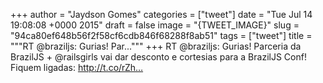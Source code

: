 
+++
author = "Jaydson Gomes"
categories = ["tweet"]
date = "Tue Jul 14 19:08:08 +0000 2015"
draft = false
image = "{TWEET_IMAGE}"
slug = "94ca80ef648b56f2f58cf6cdb846f68288f8ab51"
tags = ["tweet"]
title = """RT @braziljs: Gurias! Par..."""
+++
RT @braziljs: Gurias! Parceria da BrazilJS + @railsgirls vai dar desconto e cortesias para a BrazilJS Conf! Fiquem ligadas: http://t.co/rZh…
